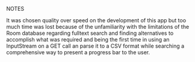 NOTES

It was chosen quality over speed on the development of this app but too much time was lost 
because of the unfamiliarity with the limitations of the Room database regarding fulltext search and finding alternatives to accomplish what was required
and being the first time in using an InputStream on a GET call an parse it to a CSV format while searching a comprehensive way to present a progress bar to the user.